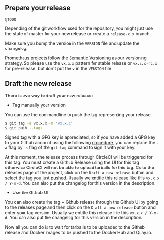
## Prepare your release

`@TODO`

Depending of the git workflow used for the repository, you might just use the state of master for 
your new release or create a `release-x.x` branch.

Make sure you bump the version in the `VERSION` file and update the changelog.

Prometheus projects follow the [Semantic Versioning](http://semver.org/) as our versioning strategy.
So please use the `vx.x.x` pattern for stable release or `vx.x.x-rc.x` for pre-release, but don't put the `v` in the `VERSION` file.

## Draft the new release

There is two way to draft your new release:

* Tag manually your version

You can use the commandline to push the tag representing your release.

```bash
$ git tag -a vx.x.x -m 'vx.x.x'
$ git push --tags
```
Signed tag with a GPG key is appreciated, so if you have added a GPG key to your Github account using the following [procedure](https://help.github.com/articles/generating-a-gpg-key/), you can replace the `-a` flag by `-s` flag of the `git tag` command to sign it with your key.

At this moment, the release process through CircleCI will be triggered for this tag.
You must create a Github Release using the UI for this tag otherwise CircleCI will not be able to upload tarballs for this tag.
Go to the releases page of the project, click on the `Draft a new release` button and select the tag you just pushed.
Usually we entitle this release like this `vx.x.x / Y-m-d`.
You can also put the changelog for this version in the description.

* Use the Github UI

You can also create the tag + Github release through the Github UI by going to the releases page and then click on the `Draft a new release` button and enter your tag version.
Usually we entitle this release like this `vx.x.x / Y-m-d`.
You can also put the changelog for this version in the description.


Now all you can do is to wait for tarballs to be uploaded to the Github release and Docker images to be pushed to the Docker Hub and Quay.io.
